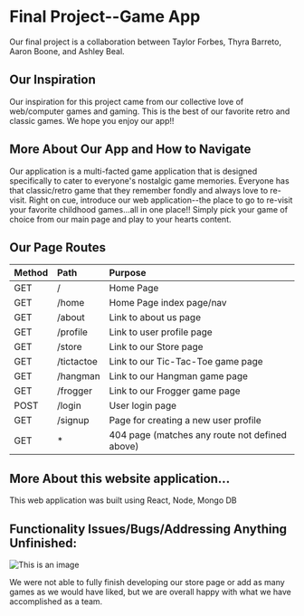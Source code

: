 # Final Project--Game App

Our final project is a collaboration between Taylor Forbes, Thyra Barreto, Aaron Boone, and Ashley Beal.
## Our Inspiration

Our inspiration for this project came from our collective love of web/computer games and gaming.  This is the best of our favorite retro and classic games.  We hope you enjoy our app!!


## More About Our App and How to Navigate

Our application is a multi-facted game application that is designed specifically to cater to everyone's nostalgic game memories.  Everyone has that classic/retro game that they remember fondly and always love to re-visit.  Right on cue, introduce our web application--the place to go to re-visit your favorite childhood games...all in one place!!  Simply pick your game of choice from our main page and play to your hearts content.
## Our Page Routes

| Method        | Path                           | Purpose                                          |
| :------------ | :--------------------------    | :----------------------------------------------- |        
| GET           | /                              | Home Page                                        |
| GET           | /home                          | Home Page index page/nav                         |
| GET           | /about                         | Link to about us page                            |
| GET           | /profile                       | Link to user profile page                        |
| GET           | /store                         | Link to our Store page                           |
| GET           | /tictactoe                     | Link to our Tic-Tac-Toe game page                |
| GET           | /hangman                       | Link to our Hangman game page                    |
| GET           | /frogger                       | Link to our Frogger game page                    |
| POST          | /login                         | User login page                                  |
| GET           | /signup                        | Page for creating a new user profile             | 
| GET           | *                              | 404 page (matches any route not defined above)   |



## More About this website application...
This web application was built using React, Node, Mongo DB
## Functionality Issues/Bugs/Addressing Anything Unfinished:
![This is an image](https://encrypted-tbn0.gstatic.com/images?q=tbn:ANd9GcQ6umsqQkLMdf5QxPkIGR0dH_wegJVc0o-xog&usqp=CAU)

We were not able to fully finish developing our store page or add as many games as we would have liked, but we are overall happy with what we have accomplished as a team.